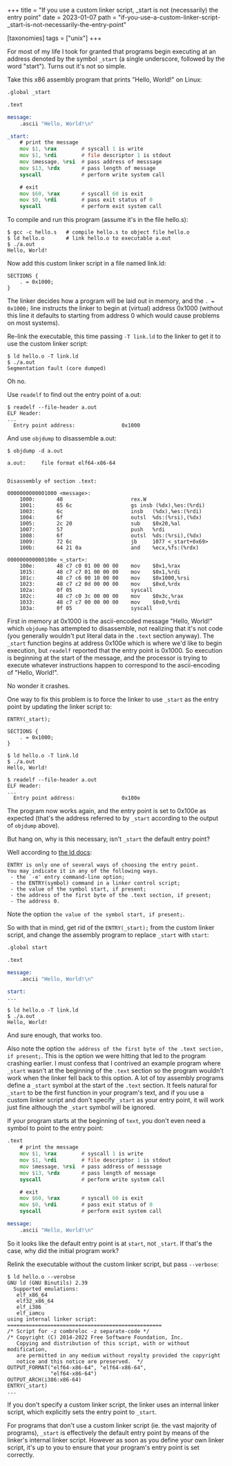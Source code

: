 +++
title = "If you use a custom linker script, _start is not (necessarily) the entry point"
date = 2023-01-07
path = "if-you-use-a-custom-linker-script-_start-is-not-necessarily-the-entry-point"

[taxonomies]
tags = ["unix"]
+++

For most of my life I took for granted that programs begin executing at an
address denoted by the symbol `_start` (a single underscore, followed by the
word "start"). Turns out it's not so simple.

Take this x86 assembly program that prints "Hello, World!" on Linux:
```asm
.global _start

.text

message:
    .ascii "Hello, World!\n"

_start:
    # print the message
    mov $1, %rax        # syscall 1 is write
    mov $1, %rdi        # file descriptor 1 is stdout
    mov $message, %rsi  # pass address of messsage
    mov $13, %rdx       # pass length of message
    syscall             # perform write system call

    # exit
    mov $60, %rax       # syscall 60 is exit
    mov $0, %rdi        # pass exit status of 0
    syscall             # perform exit system call
```

To compile and run this program (assume it's in the file hello.s):
```
$ gcc -c hello.s   # compile hello.s to object file hello.o
$ ld hello.o       # link hello.o to executable a.out
$ ./a.out
Hello, World!
```
<!-- more -->

Now add this custom linker script in a file named link.ld:
```ld
SECTIONS {
    . = 0x1000;
}
```
The linker decides how a program will be laid out in memory, and the
`. = 0x1000;` line instructs the linker to begin at (virtual) address 0x1000
(without this line it defaults to starting from address 0 which would cause
problems on most systems).

Re-link the executable, this time passing `-T link.ld` to the linker to get it
to use the custom linker script:
```
$ ld hello.o -T link.ld
$ ./a.out
Segmentation fault (core dumped)
```

Oh no.

Use `readelf` to find out the entry point of a.out:
```
$ readelf --file-header a.out
ELF Header:
...
  Entry point address:               0x1000
```

And use `objdump` to disassemble a.out:
```
$ objdump -d a.out

a.out:     file format elf64-x86-64


Disassembly of section .text:

0000000000001000 <message>:
    1000:       48                      rex.W
    1001:       65 6c                   gs insb (%dx),%es:(%rdi)
    1003:       6c                      insb   (%dx),%es:(%rdi)
    1004:       6f                      outsl  %ds:(%rsi),(%dx)
    1005:       2c 20                   sub    $0x20,%al
    1007:       57                      push   %rdi
    1008:       6f                      outsl  %ds:(%rsi),(%dx)
    1009:       72 6c                   jb     1077 <_start+0x69>
    100b:       64 21 0a                and    %ecx,%fs:(%rdx)

000000000000100e <_start>:
    100e:       48 c7 c0 01 00 00 00    mov    $0x1,%rax
    1015:       48 c7 c7 01 00 00 00    mov    $0x1,%rdi
    101c:       48 c7 c6 00 10 00 00    mov    $0x1000,%rsi
    1023:       48 c7 c2 0d 00 00 00    mov    $0xd,%rdx
    102a:       0f 05                   syscall
    102c:       48 c7 c0 3c 00 00 00    mov    $0x3c,%rax
    1033:       48 c7 c7 00 00 00 00    mov    $0x0,%rdi
    103a:       0f 05                   syscall
```

First in memory at 0x1000 is the ascii-encoded message "Hello, World!"
which `objdump` has attempted to disassemble, not realizing that it's
not code (you generally wouldn't put literal data in the `.text` section anyway).
The `_start` function begins at address 0x100e which is where we'd like to
begin execution, but `readelf` reported that the entry point is 0x1000.
So execution is beginning at the start of the message, and the processor is trying
to execute whatever instructions happen to correspond to the ascii-encoding
of "Hello, World!".

No wonder it crashes.

One way to fix this problem is to force the linker to use `_start` as the
entry point by updating the linker script to:
```ld
ENTRY(_start);

SECTIONS {
    . = 0x1000;
}
```
```
$ ld hello.o -T link.ld
$ ./a.out
Hello, World!
```
```
$ readelf --file-header a.out
ELF Header:
...
  Entry point address:               0x100e
```
The program now works again, and the entry point is set to 0x100e as expected (that's the address
referred to by `_start` according to the output of `objdump` above).

But hang on, why is this necessary, isn't `_start` the default entry point?

Well according to [the ld docs](https://ftp.gnu.org/old-gnu/Manuals/ld-2.9.1/html_chapter/ld_3.html#SEC24):
```
ENTRY is only one of several ways of choosing the entry point.
You may indicate it in any of the following ways.
 - the `-e' entry command-line option;
 - the ENTRY(symbol) command in a linker control script;
 - the value of the symbol start, if present;
 - the address of the first byte of the .text section, if present;
 - The address 0.
```

Note the option `the value of the symbol start, if present;`.

So with that in mind, get rid of the `ENTRY(_start);` from the custom linker script, and change the assembly
program to replace `_start` with `start`:
```asm
.global start

.text

message:
    .ascii "Hello, World!\n"

start:
...
```
```
$ ld hello.o -T link.ld
$ ./a.out
Hello, World!
```

And sure enough, that works too.

Also note the option `the address of the first byte of the .text section, if present;`.
This is the option we were hitting that led to the program crashing earlier.
I must confess that I contrived an example program where `_start` wasn't
at the beginning of the `.text` section so the program wouldn't work when the linker fell back to this option.
A lot of toy assembly programs define a `_start` symbol at the start of the `.text` section.
It feels natural for `_start` to be the first function in your program's text, and if
you use a custom linker script and don't specify `_start` as your entry point,
it will work just fine although the `_start` symbol will be ignored.

If your program starts at the beginning of `text`, you don't even need a symbol to point
to the entry point:
```asm
.text
    # print the message
    mov $1, %rax        # syscall 1 is write
    mov $1, %rdi        # file descriptor 1 is stdout
    mov $message, %rsi  # pass address of messsage
    mov $13, %rdx       # pass length of message
    syscall             # perform write system call

    # exit
    mov $60, %rax       # syscall 60 is exit
    mov $0, %rdi        # pass exit status of 0
    syscall             # perform exit system call

message:
    .ascii "Hello, World!\n"
```

So it looks like the default entry point is at `start`, not `_start`.
If that's the case, why did the initial program work?

Relink the executable without the custom linker script, but pass `--verbose`:
```
$ ld hello.o --verobse
GNU ld (GNU Binutils) 2.39
  Supported emulations:
   elf_x86_64
   elf32_x86_64
   elf_i386
   elf_iamcu
using internal linker script:
==================================================
/* Script for -z combreloc -z separate-code */
/* Copyright (C) 2014-2022 Free Software Foundation, Inc.
   Copying and distribution of this script, with or without modification,
   are permitted in any medium without royalty provided the copyright
   notice and this notice are preserved.  */
OUTPUT_FORMAT("elf64-x86-64", "elf64-x86-64",
              "elf64-x86-64")
OUTPUT_ARCH(i386:x86-64)
ENTRY(_start)
...
```

If you don't specify a custom linker script, the linker uses an internal linker script, which explicitly sets
the entry point to `_start`.

For programs that don't use a custom linker script (ie. the vast majority of programs), `_start` is effectively
the default entry point by means of the linker's internal linker script.
However as soon as you define your own linker script, it's up to you to ensure that your program's entry point is set correctly.

